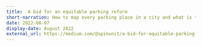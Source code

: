 ```yaml
---
title:  A bid for an equitable parking reform
short-narration: How to map every parking place in a city and what is the thinking behind equitable parking policies.
date: 2022-08-07
display-date: August 2022
external_url: https://medium.com/@spinunit/a-bid-for-equitable-parking-reform-7a4a229f5f74
---
```

